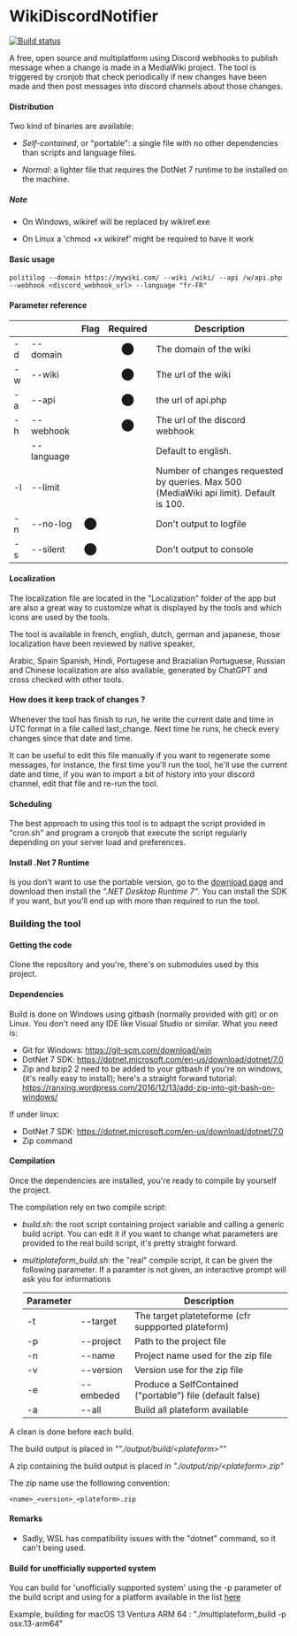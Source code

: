 # WikiDiscordNotifier

[![Build status](https://ci.appveyor.com/api/projects/status/5n6fifahr986mj8c/branch/main?svg=true)](https://ci.appveyor.com/project/Manu404/wikidiscordnotifier/branch/main)



A free, open source and multiplatform using Discord webhooks to publish message when a change is made in a MediaWiki project. The tool is triggered by cronjob that check periodically if new changes have been made and then post messages into discord channels about those changes.

#### Distribution

Two kind of binaries are available:

- *Self-contained*, or "portable": a single file with no other dependencies than scripts and language files.

- *Normal*: a lighter file that requires the DotNet 7 runtime to be installed on the machine.

##### Note

- On Windows, wikiref will be replaced by wikiref.exe

- On Linux a 'chmod +x wikiref' might be required to have it work

#### Basic usage

  ```
  politilog --domain https://mywiki.com/ --wiki /wiki/ --api /w/api.php --webhook <discord_webhook_url> --language "fr-FR" 
  ```

#### Parameter reference

|      |            | Flag | Required | Description                                                  |
| ---- | ---------- | :--: | :------: | ------------------------------------------------------------ |
| -d   | --domain   |      |    ⬤     | The domain of the wiki                                       |
| -w   | --wiki     |      |    ⬤     | The url of the wiki                                          |
| -a   | --api      |      |    ⬤     | the url of api.php                                           |
| -h   | --webhook  |      |    ⬤     | The url of the discord webhook                               |
|      | --language |      |          | Default to english.                                          |
| -l   | --limit    |      |          | Number of changes requested by queries. Max 500 (MediaWiki api limit). Default is 100. |
| -n   | --no-log   |  ⬤   |          | Don't output to logfile                                      |
| -s   | --silent   |  ⬤   |          | Don't output to console                                      |

#### Localization

The localization file are located in the "Localization" folder of the app but are also a great way to customize what is displayed by the tools and which icons are used by the tools.

The tool is available in french, english, dutch, german and japanese, those localization have been reviewed by native speaker,

Arabic, Spain Spanish, Hindi, Portugese and Brazialian Portuguese, Russian and Chinese localization are also available, generated by ChatGPT and cross checked with other tools.

#### How does it keep track of changes ?

Whenever the tool has finish to run, he write the current date and time in UTC format in a file called last_change. Next time he runs, he check every changes since that date and time. 

It can be useful to edit this file manually if you want to regenerate some messages, for instance, the first time you'll run the tool, he'll use the current date and time, if you wan to import a bit of history into your discord channel, edit that file and re-run the tool.

#### Scheduling

The best approach to using this tool is to adpapt the script provided in "cron.sh" and program a cronjob that execute the script regularly depending on your server load and preferences.

#### Install .Net 7 Runtime

Is you don't want to use the portable version, go to the [download page](https://dotnet.microsoft.com/en-us/download/dotnet/7.0) and download then install the *".NET Desktop Runtime 7"*. You can install the SDK if you want, but you'll end up with more than required to run the tool.

### Building the tool

#### Getting the code

Clone the repository and you're, there's on submodules used by this project.

#### Dependencies

Build is done on Windows using gitbash (normally provided with git) or on Linux. You don't need any IDE like Visual Studio or similar. What you need is:

- Git for Windows: https://git-scm.com/download/win
- DotNet 7 SDK: https://dotnet.microsoft.com/en-us/download/dotnet/7.0
- Zip and bzip2 2 need to be added to your gitbash if you're on windows, (it's really easy to install); here's a straight forward tutorial: https://ranxing.wordpress.com/2016/12/13/add-zip-into-git-bash-on-windows/

If under linux:

- DotNet 7 SDK: https://dotnet.microsoft.com/en-us/download/dotnet/7.0
- Zip command

#### Compilation

Once the dependencies are installed, you're ready to compile by yourself the project.

The compilation rely on two compile script:

- *build.sh*: the root script containing project variable and calling a generic build script. You can edit it if you want to change what parameters are provided to the real build script, it's pretty straight forward.

- *multiplateform_build.sh*: the "real" compile script, it can be given the following parameter. If a paramter is not given, an interactive prompt will ask you for informations

  | Parameter |           | Description                                               |
  | --------- | --------- | --------------------------------------------------------- |
  | -t        | --target  | The target plateteforme (cfr suppported plateform)        |
  | -p        | --project | Path to the project file                                  |
  | -n        | --name    | Project name used for the zip file                        |
  | -v        | --version | Version use for the zip file                              |
  | -e        | --embeded | Produce a SelfContained ("portable") file (default false) |
  | -a        | --all     | Build all plateform available                             |

A clean is done before each build.

The build output is placed in *""./output/build/\<plateform\>""*

A zip containing the build output is placed in *"./output/zip/\<plateform\>.zip"*

The zip name use the folllowing convention: 

```
<name>_<version>_<plateform>.zip
```

#### Remarks

- Sadly, WSL has compatibility issues with the "dotnet" command, so it can't being used.

#### Build for unofficially supported system

You can build for 'unofficially supported system' using the -p parameter of the build script and using for a platform available in the list [here](https://learn.microsoft.com/en-us/dotnet/core/rid-catalog)

Example, building for macOS 13 Ventura ARM 64 : "./multiplateform_build -p osx.13-arm64"
